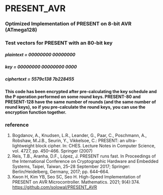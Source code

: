 # PRESENT_AVR

### Optimized Implementation of PRESENT on 8-bit AVR (ATmega128)

### Test vectors for PRESENT with an 80-bit key
##### plaintext   = 00000000 00000000
##### key         = 00000000 00000000 0000
##### ciphertext  = 5579c138 7b228455

#### This code has been encrypted after pre-calculating the key schedule and the P operation performed on some round keys. PRESENT-80 and PRESENT-128 have the same number of rounds (and the same number of round keys), so if you pre-calculate the round keys, you can use the encryption function together.


### reference
1. Bogdanov, A., Knudsen, L.R., Leander, G., Paar, C., Poschmann, A., Robshaw, M.J.B., Seurin, Y., Vikkelsoe, C.: PRESENT: an ultra-lightweight block cipher. In: CHES. Lecture Notes in Computer Science, vol. 4727, pp. 450–466. Springer (2007)
2. Reis, T.B., Aranha, D.F., López, J. PRESENT runs fast. In Proceedings of the International Conference on Cryptographic Hardware and Embedded Systems, Taipei, Taiwan, 25–28 September 2017; Springer: Berlin/Heidelberg, Germany, 2017; pp. 644–664.
3. Kwon H, Kim YB, Seo SC, Seo H. High-Speed Implementation of PRESENT on AVR Microcontroller. Mathematics. 2021; 9(4):374.  https://github.com/solowal/PRESENT_AVR